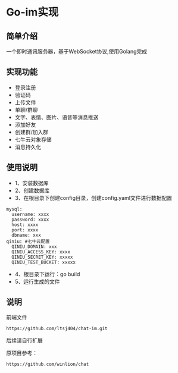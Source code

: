 # Go-im实现

## 简单介绍
一个即时通讯服务器，基于WebSocket协议,使用Golang完成

## 实现功能
- 登录注册
- 验证码
- 上传文件
- 单聊/群聊
- 文字、表情、图片、语音等消息推送
- 添加好友
- 创建群/加入群
- 七牛云对象存储
- 消息持久化


## 使用说明
- 1、安装数据库
- 2、创建数据库
- 3、在根目录下创建config目录，创建config.yaml文件进行数据配置
```
mysql:
  username: xxxx
  password: xxxx
  host: xxxx
  port: xxxx
  dbname: xxx
qiniu: #七牛云配置
  QINIU_DOMAIN: xxx
  QINIU_ACCESS_KEY: xxxx
  QINIU_SECRET_KEY: xxxxx
  QINIU_TEST_BUCKET: xxxxx
```
- 4、根目录下运行：go build
- 5、运行生成的文件

## 说明
前端文件
```shell script
https://github.com/ltsj404/chat-im.git
```
后续请自行扩展

原项目参考：
```
https://github.com/winlion/chat
```